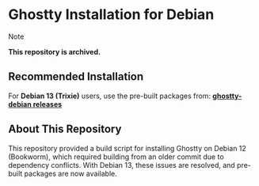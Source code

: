 # Ghostty Installation for Debian

> [!NOTE]
> **This repository is archived.**

## Recommended Installation

For **Debian 13 (Trixie)** users, use the pre-built packages from:
**[ghostty-debian releases](https://github.com/dariogriffo/ghostty-debian/releases)**

## About This Repository

This repository provided a build script for installing Ghostty on Debian 12 (Bookworm), which required building from an older commit due to dependency conflicts. With Debian 13, these issues are resolved, and pre-built packages are now available.
